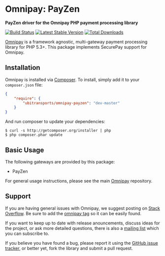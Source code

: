 # Omnipay: PayZen

**PayZen driver for the Omnipay PHP payment processing library**

[![Build Status](https://travis-ci.org/ubitransports/omnipay-payzen.png?branch=master)](https://travis-ci.org/ubitransports/omnipay-payzen)
[![Latest Stable Version](https://poser.pugx.org/ubitransports/omnipay-payzen/version.png)](https://packagist.org/packages/ubitransports/omnipay-payzen)
[![Total Downloads](https://poser.pugx.org/ubitransports/omnipay-payzen/d/total.png)](https://packagist.org/packages/ubitransports/omnipay-payzen)

[Omnipay](https://github.com/omnipay/omnipay) is a framework agnostic, multi-gateway payment
processing library for PHP 5.3+. This package implements SecurePay support for Omnipay.

## Installation

Omnipay is installed via [Composer](http://getcomposer.org/). To install, simply add it
to your `composer.json` file:

```json
{
    "require": {
        "ubitransports/omnipay-payzen": "dev-master"
    }
}
```

And run composer to update your dependencies:

    $ curl -s http://getcomposer.org/installer | php
    $ php composer.phar update

## Basic Usage

The following gateways are provided by this package:

* PayZen

For general usage instructions, please see the main [Omnipay](https://github.com/omnipay/omnipay)
repository.

## Support

If you are having general issues with Omnipay, we suggest posting on
[Stack Overflow](http://stackoverflow.com/). Be sure to add the
[omnipay tag](http://stackoverflow.com/questions/tagged/omnipay) so it can be easily found.

If you want to keep up to date with release anouncements, discuss ideas for the project,
or ask more detailed questions, there is also a [mailing list](https://groups.google.com/forum/#!forum/omnipay) which
you can subscribe to.

If you believe you have found a bug, please report it using the [GitHub issue tracker](https://github.com/omnipay/securepay/issues),
or better yet, fork the library and submit a pull request.
